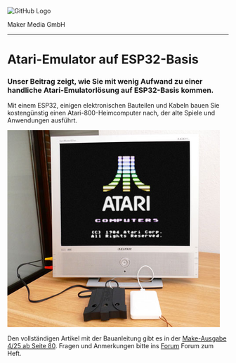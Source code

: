 ![GitHub Logo](http://www.heise.de/make/icons/make_logo.png)

Maker Media GmbH

***

# Atari-Emulator auf ESP32-Basis

### Unser Beitrag zeigt, wie Sie mit wenig Aufwand zu einer handliche Atari-Emulatorlösung auf ESP32-Basis kommen.

Mit einem ESP32, einigen elektronischen Bauteilen und Kabeln bauen Sie kostengünstig einen Atari-800-Heimcomputer nach, der alte Spiele und Anwendungen ausführt.

![Picture](https://github.com/MakeMagazinDE/ESP32AtariEmulator/blob/master/titel.jpg) 

Den vollständigen Artikel mit der Bauanleitung gibt es in der [Make-Ausgabe 4/25 ab Seite 80](https://www.heise.de/select/make/2025/4/2515316042669730126).
Fragen und Anmerkungen bitte ins [Forum](https://www.heise.de/forum/Make/Heft-Projekte/Artikelforum-Heft-4-2025/forum-563668/) Forum zum Heft.
